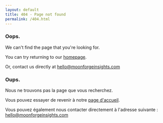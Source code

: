 ```yaml
---
layout: default
title: 404 - Page not found
permalink: /404.html
---
```


<div class='section section-contact'>
  <div class='container'>
    <div class='row text-center'>
      <div class='col'>
        <h3><i class="fa-solid fa-circle-exclamation"></i></h3>
        <h3>Oops.</h3>
        <p>We can't find the page that you're looking for.</p>
        <p>You can try returning to our <a href="{{ site.url }}/">homepage</a>.</p>
        <p>Or, contact us directly at <a href='mailto:hello@moonforgeinsights.com?subject=Hello'>hello@moonforgeinsights.com</a></p>
      </div>
    </div>
    <div class='row text-center py-5'>
      <div class='col'>
        <h3>Oups.</h3>
        <p>Nous ne trouvons pas la page que vous recherchez.</p>
        <p>Vous pouvez essayer de revenir à notre <a href="{{ site.url }}/fr">page d'accueil</a>.</p>
        <p>Vous pouvez également nous contacter directement à l'adresse suivante : <a href='mailto:hello@moonforgeinsights?subject=Hello'>hello@moonforgeinsights.com</a></p>
      </div>
    </div>
  </div>
</div>
